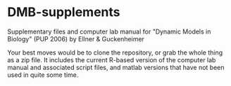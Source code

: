# DMB-supplements
Supplementary files and computer lab manual for "Dynamic Models in Biology" (PUP 2006) by Ellner &amp; Guckenheimer

Your best moves would be to clone the repository, or grab the whole thing as a zip file. It includes the current R-based version
of the computer lab manual and associated script files, and matlab versions that have not been used in quite some time.  
